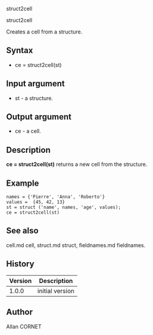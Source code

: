 



struct2cell


struct2cell

Creates a cell from a structure.

## Syntax

- ce = struct2cell(st)

## Input argument

 - st - a structure.

## Output argument

 - ce - a cell.

## Description


  <p><b>ce = struct2cell(st)</b> returns a new cell from the structure.</p>


## Example

```Nelson
names = {'Pierre', 'Anna', 'Roberto'}
values =  {45, 42, 13}
st = struct ('name', names, 'age', values);
ce = struct2cell(st)
```

## See also

cell.md cell, struct.md struct, fieldnames.md fieldnames.
## History

|Version|Description|
|------|------|
|1.0.0|initial version|


## Author

Allan CORNET



